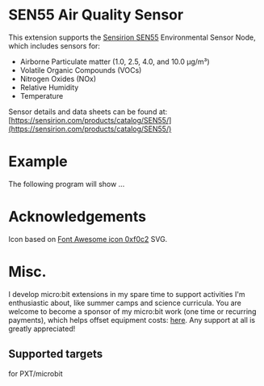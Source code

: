 # SEN55 Air Quality Sensor

This extension supports the [Sensirion SEN55](https://sensirion.com/products/catalog/SEN55/) Environmental Sensor Node, which includes sensors for:

* Airborne Particulate matter (1.0, 2.5, 4.0, and 10.0 µg/m³)
* Volatile Organic Compounds (VOCs)
* Nitrogen Oxides (NOx)
* Relative Humidity
* Temperature

Sensor details and data sheets can be found at: [https://sensirion.com/products/catalog/SEN55/](https://sensirion.com/products/catalog/SEN55/)





<!-- This extension expands the behaviors supported by the A & B buttons.  It supports (mutually exclusive) detection of a single click of a button, a double click of a button, or holding a button down. 



# Single Button Clicks

```sig
buttonClicks.onButtonSingleClicked(button: buttonClicks.AorB, body: Action) : void
``` 

Set the actions to do on a single click. 

# Double Button Clicks

```sig
buttonClicks.onButtonDoubleClicked(button: buttonClicks.AorB, body: Action) : void
``` 

Set the actions to do on a double click. 

# Holding Buttons (Long Clicks)

```sig
buttonClicks.onButtonHeld(button: buttonClicks.AorB, body: Action) : void
``` 

Set the actions to do while the button is held down.

### ~alert

# Holding a button down 

Holding the button will cause this event to happen repeated while the button is held.  
 -->

# Example 

The following program will show ...

<!-- ```block

buttonClicks.onButtonSingleClicked(buttonClicks.AorB.B, function () {
    serial.writeLine("B single")
    basic.showLeds(`
        . . . . #
        . . . . .
        . . . . .
        . . . . .
        # . . . .
        `)
    showClear()
})


``` -->


# Acknowledgements 

Icon based on [Font Awesome icon 0xf0c2](https://www.iconfinder.com/search?q=f0c2) SVG.

# Misc. 

I develop micro:bit extensions in my spare time to support activities I'm enthusiastic about, like summer camps and science curricula.  You are welcome to become a sponsor of my micro:bit work (one time or recurring payments), which helps offset equipment costs: [here](https://github.com/sponsors/bsiever). Any support at all is greatly appreciated!

## Supported targets

for PXT/microbit

<script src="https://makecode.com/gh-pages-embed.js"></script>
<script>makeCodeRender("{{ site.makecode.home_url }}", "{{ site.github.owner_name }}/{{ site.github.repository_name }}");</script>
